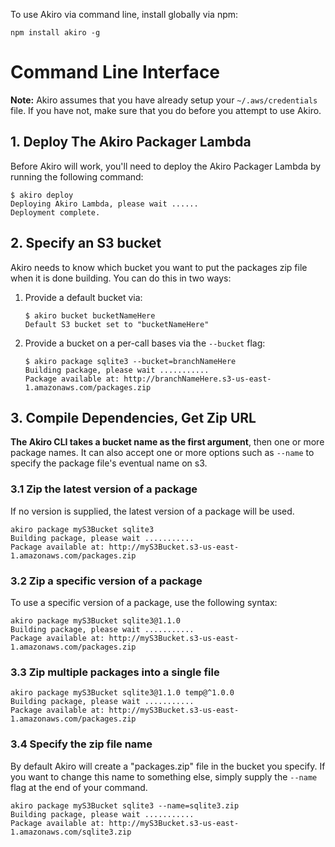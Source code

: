 To use Akiro via command line, install globally via npm:

``` shell
npm install akiro -g
```


# Command Line Interface

**Note:** Akiro assumes that you have already setup your `~/.aws/credentials` file. If you have not, make sure that you do before you attempt to use Akiro.

## 1. Deploy The Akiro Packager Lambda

Before Akiro will work, you'll need to deploy the Akiro Packager Lambda by running the following command:

``` shell
$ akiro deploy
Deploying Akiro Lambda, please wait ......
Deployment complete.
```

## 2. Specify an S3 bucket

Akiro needs to know which bucket you want to put the packages zip file when it is done building. You can do this in two ways:

1. Provide a default bucket via:

	``` shell
	$ akiro bucket bucketNameHere
	Default S3 bucket set to "bucketNameHere"

	```

2. Provide a bucket on a per-call bases via the `--bucket` flag:

	``` shell
	$ akiro package sqlite3 --bucket=branchNameHere
	Building package, please wait ...........
	Package available at: http://branchNameHere.s3-us-east-1.amazonaws.com/packages.zip
	```

## 3. Compile Dependencies, Get Zip URL

**The Akiro CLI takes a bucket name as the first argument**, then one or more package names. It can also accept one or more options such as `--name` to specify the package file's eventual name on s3.

### 3.1 Zip the latest version of a package

If no version is supplied, the latest version of a package will be used.

``` shell
akiro package myS3Bucket sqlite3
Building package, please wait ...........
Package available at: http://myS3Bucket.s3-us-east-1.amazonaws.com/packages.zip
```

### 3.2 Zip a specific version of a package

To use a specific version of a package, use the following syntax:

``` shell
akiro package myS3Bucket sqlite3@1.1.0
Building package, please wait ...........
Package available at: http://myS3Bucket.s3-us-east-1.amazonaws.com/packages.zip
```

### 3.3 Zip multiple packages into a single file



``` shell
akiro package myS3Bucket sqlite3@1.1.0 temp@^1.0.0
Building package, please wait ...........
Package available at: http://myS3Bucket.s3-us-east-1.amazonaws.com/packages.zip
```

### 3.4 Specify the zip file name

By default Akiro will create a "packages.zip" file in the bucket you specify. If you want to change this name to something else, simply supply the `--name` flag at the end of your command.

``` shell
akiro package myS3Bucket sqlite3 --name=sqlite3.zip
Building package, please wait ...........
Package available at: http://myS3Bucket.s3-us-east-1.amazonaws.com/sqlite3.zip
```
